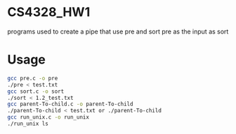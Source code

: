 # CS4328_HW1

programs used to create a pipe that use pre and sort 
pre as the input as sort 

# Usage 

```bash
gcc pre.c -o pre
./pre < test.txt
gcc sort.c -o sort
./sort < 1.2_test.txt
gcc parent-To-child.c -o parent-To-child
./parent-To-child < test.txt or ./parent-To-child 
gcc run_unix.c -o run_unix
./run_unix ls